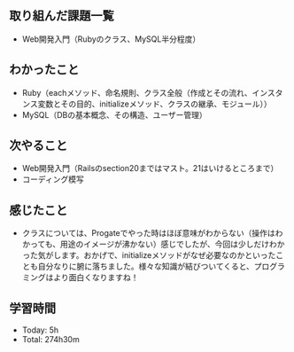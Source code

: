 ## 取り組んだ課題一覧
- Web開発入門（Rubyのクラス、MySQL半分程度）
## わかったこと
- Ruby（eachメソッド、命名規則、クラス全般（作成とその流れ、インスタンス変数とその目的、initializeメソッド、クラスの継承、モジュール））
- MySQL（DBの基本概念、その構造、ユーザー管理）
## 次やること
- Web開発入門（Railsのsection20まではマスト。21はいけるところまで）
- コーディング模写
## 感じたこと
- クラスについては、Progateでやった時はほぼ意味がわからない（操作はわかっても、用途のイメージが沸かない）感じでしたが、今回は少しだけわかった気がします。おかげで、initializeメソッドがなぜ必要なのかといったことも自分なりに腑に落ちました。様々な知識が結びついてくると、プログラミングはより面白くなりますね！
## 学習時間
- Today: 5h
- Total: 274h30m
